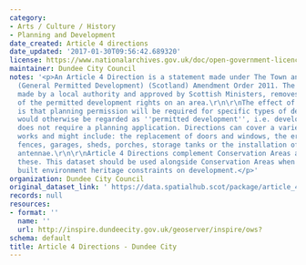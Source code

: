 ```yaml
---
category:
- Arts / Culture / History
- Planning and Development
date_created: Article 4 directions
date_updated: '2017-01-30T09:56:42.689320'
license: https://www.nationalarchives.gov.uk/doc/open-government-licence/version/3/
maintainer: Dundee City Council
notes: '<p>An Article 4 Direction is a statement made under The Town and Country Planning
  (General Permitted Development) (Scotland) Amendment Order 2011. The Direction,
  made by a local authority and approved by Scottish Ministers, removes all or some
  of the permitted development rights on an area.\r\n\r\nThe effect of a Direction
  is that planning permission will be required for specific types of development which
  would otherwise be regarded as ''permitted development'', i.e. development that
  does not require a planning application. Directions can cover a variety of minor
  works and might include: the replacement of doors and windows, the erection of gates,
  fences, garages, sheds, porches, storage tanks or the installation of satellite
  antennae.\r\n\r\nArticle 4 Directions complement Conservation Areas and may overlap
  these. This dataset should be used alongside Conservation Areas when considering
  built environment heritage constraints on development.</p>'
organization: Dundee City Council
original_dataset_link: ' https://data.spatialhub.scot/package/article_4_directions-dc'
records: null
resources:
- format: ''
  name: ''
  url: http://inspire.dundeecity.gov.uk/geoserver/inspire/ows?
schema: default
title: Article 4 Directions - Dundee City
---
```


